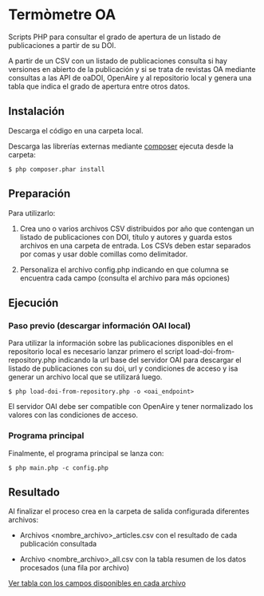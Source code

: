 # Termòmetre OA

Scripts PHP para consultar el grado de apertura de un listado de publicaciones a partir de su DOI.

A partir de un CSV con un listado de publicaciones consulta si hay versiones en abierto de la publicación y si se trata de revistas OA mediante consultas a las API de oaDOI, OpenAire y al repositorio local y genera una tabla que indica el grado de apertura entre otros datos.

## Instalación

Descarga el código en una carpeta local.

Descarga las librerías externas mediante [composer](https://getcomposer.org/download/) ejecuta desde la carpeta:

```
$ php composer.phar install
```

## Preparación

Para utilizarlo:

1. Crea uno o varios archivos CSV distribuidos por año que contengan un listado de publicaciones con DOI, título y autores y guarda estos archivos en una carpeta de entrada. Los CSVs deben estar separados por comas y usar doble comillas como delimitador.

2. Personaliza el archivo config.php indicando en que columna se encuentra cada campo (consulta el archivo para más opciones)

## Ejecución

### Paso previo (descargar información OAI local)

Para utilizar la información sobre las publicaciones disponibles en el repositorio local es necesario lanzar primero el script load-doi-from-repository.php indicando la url base del servidor OAI para descargar el listado de publicaciones con su doi, url y condiciones de acceso y isa generar un archivo local que se utilizará luego.

```
$ php load-doi-from-repository.php -o <oai_endpoint>
```

El servidor OAI debe ser compatible con OpenAire y tener normalizado los valores con las condiciones de acceso.

### Programa principal

Finalmente, el programa principal se lanza con:

```
$ php main.php -c config.php
```

## Resultado

Al finalizar el proceso crea en la carpeta de salida configurada diferentes archivos:

* Archivos <nombre_archivo>_articles.csv con el resultado de cada publicación consultada

* Archivo <nombre_archivo>_all.csv con la tabla resumen de los datos procesados (una fila por archivo)

[Ver tabla con los campos disponibles en cada archivo](FIELDS.txt)
